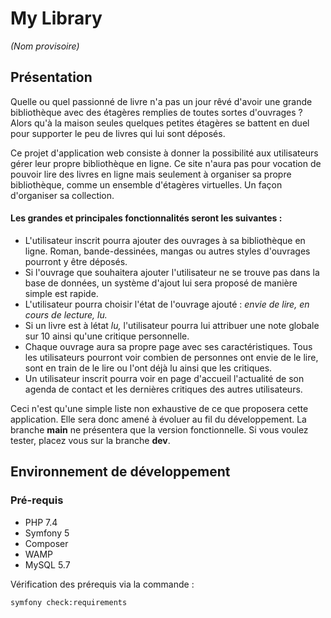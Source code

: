 # My Library
<em>(Nom provisoire)</em>
## Présentation

<p>Quelle ou quel passionné de livre n'a pas un jour rêvé d'avoir une grande bibliothèque avec des étagères
remplies de toutes sortes d'ouvrages ? Alors qu'à la maison seules quelques petites étagères se battent
en duel pour supporter le peu de livres qui lui sont déposés.</p>

<p>Ce projet d'application web consiste à donner la possibilité aux utilisateurs gérer leur propre
bibliothèque en ligne. Ce site n'aura pas pour vocation de pouvoir lire des livres en ligne mais seulement
à organiser sa propre bibliothèque, comme un ensemble d'étagères virtuelles. Un façon d'organiser sa collection.</p>

#### Les grandes et principales fonctionnalités seront les suivantes :

* L'utilisateur inscrit pourra ajouter des ouvrages à sa bibliothèque en ligne. Roman, bande-dessinées,
mangas ou autres styles d'ouvrages pourront y être déposés.
* Si l'ouvrage que souhaitera ajouter l'utilisateur ne se trouve pas dans la base de données,
un système d'ajout lui sera proposé de manière simple est rapide.
* L'utilisateur pourra choisir l'état de l'ouvrage ajouté : <i>envie de lire, en cours de lecture, lu.</i>
* Si un livre est à létat <i>lu,</i> l'utilisateur pourra lui attribuer une note globale sur 10
ainsi qu'une critique personnelle.
* Chaque ouvrage aura sa propre page avec ses caractéristiques. Tous les utilisateurs pourront
voir combien de personnes ont envie de le lire, sont en train de le lire ou l'ont déjà lu ainsi que les critiques.
* Un utilisateur inscrit pourra voir en page d'accueil l'actualité de son agenda de contact et
les dernières critiques des autres utilisateurs.


<p>Ceci n'est qu'une simple liste non exhaustive de ce que proposera cette application. Elle sera
donc amené à évoluer au fil du développement. La branche <strong>main</strong> ne présentera que
la version fonctionnelle. Si vous voulez tester, placez vous sur la branche <strong>dev</strong>.</p>

## Environnement de développement

### Pré-requis

* PHP 7.4
* Symfony 5
* Composer
* WAMP
* MySQL 5.7

Vérification des prérequis via la commande :
```bash
symfony check:requirements
```
 
##

###